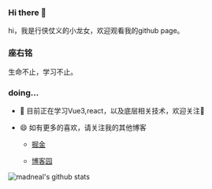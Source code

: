 ### Hi there 👋
 
hi，我是行侠仗义的小龙女，欢迎观看我的github page。

### 座右铭

生命不止，学习不止。

### doing...

- 🔭 目前正在学习Vue3,react，以及底层相关技术，欢迎关注👏

- 😄 如有更多的喜欢，请关注我的其他博客

  - [掘金](https://juejin.cn/user/1099167356162302)
  
  - [博客园](https://www.cnblogs.com/zdping/)
  
![madneal's github stats](https://github-readme-stats.vercel.app/api?username=madneal&show_icons=true&theme=radical)
